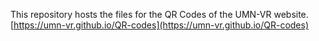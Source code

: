 This repository hosts the files for the QR Codes of the UMN-VR website. 
[https://umn-vr.github.io/QR-codes](https://umn-vr.github.io/QR-codes)
